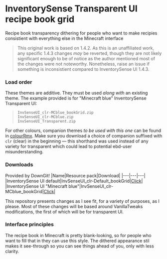# InventorySense Transparent UI recipe book grid
Recipe book transparency dithering for people who want to make recipies consistient with everything else in the Minecraft interface

> This original work is based on 1.4.2. As this is an unaffiliated work, any specific 1.4.3 changes _may_ be reverted, though they are not likely significant enough to be of notice as the author mentioned most of the changes were not noteworthy. Nonetheless, raise an issue if something is inconsistient compared to InventorySense UI 1.4.3.

### Load order
These themes are additive. They must be used _along with_ an existing theme. The example provided is for "Minecraft blue" InventorySense Transparent UI:  
> `InvSenseUI_clr-MCblue_bookGrid.zip`  
> `InvSenseUI_clr-MCblue.zip`  
> `InvSenseUI_Transparent.zip`  
  
For other colours, companion themes _to be used with this one_ can be found in [colourRmx](https://github.com/Hebgbs/minecraftMods/tree/master/InvSenseRmx/colourRmx). Make sure you download a choice of companion suffixed with `clr` (clear) in the beginning — this shorthand was used instead of any variety for transparent which could lead to potential ebd-user misunderstanding.

### Downloads
Provided by DownGit!
|Name|Resource pack|Download|
|---|---|---|
|InventorySense UI default|InvSenseUI_clr-Default_bookGrid|[Click](https://downgit.github.io/#/home?url=https://github.com/Hebgbs/minecraftMods/tree/master/InvSenseRmx/rankShift/InvSenseUI_§eclr§r-§7Default§r_bookGrid)|
|InventorySense UI "Minecraft blue"|InvSenseUI_clr-MCblue_bookGrid|[Click](https://downgit.github.io/#/home?url=https://github.com/Hebgbs/minecraftMods/tree/master/InvSenseRmx/rankShift/InvSenseUI_§eclr§r-§1MCblue§r_bookGrid)|
  
This repository presents changes as I see fit, for a variety of purposes, as I please. Most of these changes will be based around VanillaTweaks modifications, the first of which will be for transparent UI.

### Interface principles
The recipe book in Minecraft is pretty blank-looking, so for people who want to fill that in they can use this style. The dithered appearance stil makes it see-through so you can see things ahead of you, only with less clarity.
